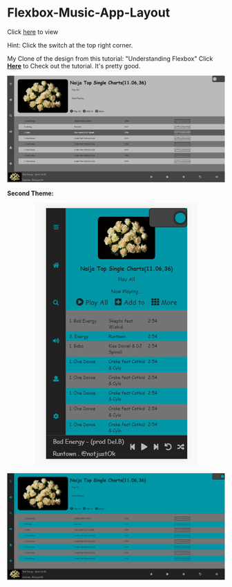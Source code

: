 # Flexbox-Music-App-Layout
Click <a href="https://horppe.github.io/Flexbox-Music-App-Layout">here</a> to view

Hint: Click the switch at the top right corner.

My Clone of the design from this tutorial: 
"Understanding Flexbox" Click <a href="https://github.com/ohansemmanuel/Understanding-Flexbox"><strong>Here</strong></a> to Check out the tutorial. It's pretty good.


![Alt text](images/readme-one.png?raw=true "Desktop View")

<b>Second Theme:</b>

<p align="center"><img src="./images/readme-three.png?raw=true" alt="Mobile View" /></p>

![Alt text](images/readme-two.png?raw=true "Desktop View")
